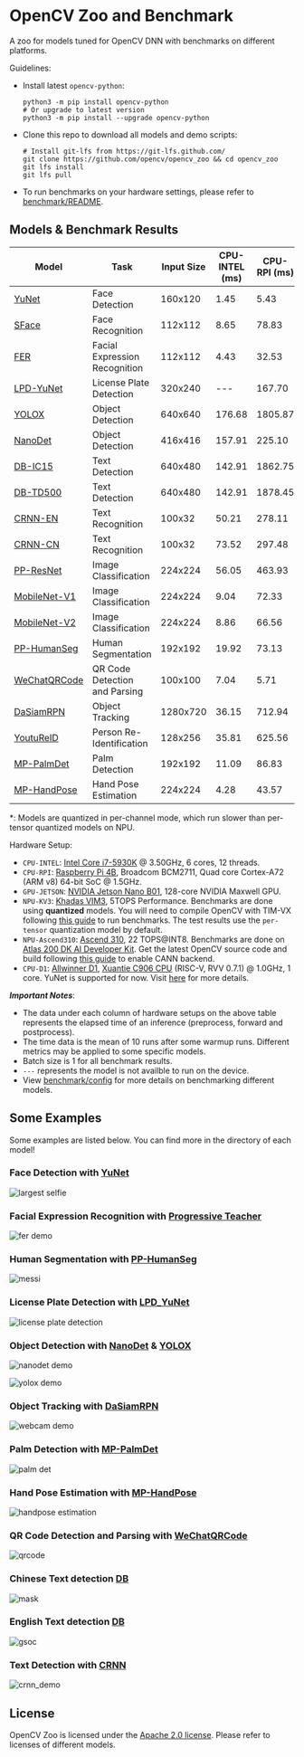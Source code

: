 # OpenCV Zoo and Benchmark

A zoo for models tuned for OpenCV DNN with benchmarks on different platforms.

Guidelines:

- Install latest `opencv-python`:
  ```shell
  python3 -m pip install opencv-python
  # Or upgrade to latest version
  python3 -m pip install --upgrade opencv-python
  ```
- Clone this repo to download all models and demo scripts:
  ```shell
  # Install git-lfs from https://git-lfs.github.com/
  git clone https://github.com/opencv/opencv_zoo && cd opencv_zoo
  git lfs install
  git lfs pull
  ```
- To run benchmarks on your hardware settings, please refer to [benchmark/README](./benchmark/README.md).

## Models & Benchmark Results

| Model                                                   | Task                          | Input Size | CPU-INTEL (ms) | CPU-RPI (ms) | GPU-JETSON (ms) | NPU-KV3 (ms) | NPU-Ascend310 (ms) | CPU-D1 (ms) |
| ------------------------------------------------------- | ----------------------------- | ---------- | -------------- | ------------ | --------------- | ------------ | ------------------ | ----------- |
| [YuNet](./models/face_detection_yunet)                  | Face Detection                | 160x120    | 1.45           | 5.43         | 12.18           | 4.04         | 1.73               | 86.69       |
| [SFace](./models/face_recognition_sface)                | Face Recognition              | 112x112    | 8.65           | 78.83        | 24.88           | 46.25        | 23.17              | ---         |
| [FER](./models/facial_expression_recognition/)          | Facial Expression Recognition | 112x112    | 4.43           | 32.53        | 31.07           | 29.80        | 10.12              | ---         |
| [LPD-YuNet](./models/license_plate_detection_yunet/)    | License Plate Detection       | 320x240    | ---            | 167.70       | 56.12           | 29.53        | 8.70               | ---         |
| [YOLOX](./models/object_detection_yolox/)               | Object Detection              | 640x640    | 176.68         | 1805.87      | 388.95          | 420.98       | 29.10              | ---         |
| [NanoDet](./models/object_detection_nanodet/)           | Object Detection              | 416x416    | 157.91         | 225.10       | 64.94           | 116.64       | 35.97              | ---         |
| [DB-IC15](./models/text_detection_db)                   | Text Detection                | 640x480    | 142.91         | 1862.75      | 208.41          | ---          | 229.74             | ---         |
| [DB-TD500](./models/text_detection_db)                  | Text Detection                | 640x480    | 142.91         | 1878.45      | 210.51          | ---          | 247.29             | ---         |
| [CRNN-EN](./models/text_recognition_crnn)               | Text Recognition              | 100x32     | 50.21          | 278.11       | 196.15          | 125.30       | 101.03             | ---         |
| [CRNN-CN](./models/text_recognition_crnn)               | Text Recognition              | 100x32     | 73.52          | 297.48       | 239.76          | 166.79       | 136.41             | ---         |
| [PP-ResNet](./models/image_classification_ppresnet)     | Image Classification          | 224x224    | 56.05          | 463.93       | 98.64           | 75.45        | 6.99               | ---         |
| [MobileNet-V1](./models/image_classification_mobilenet) | Image Classification          | 224x224    | 9.04           | 72.33        | 33.18           | 145.66\*     | 5.25               | ---         |
| [MobileNet-V2](./models/image_classification_mobilenet) | Image Classification          | 224x224    | 8.86           | 66.56        | 31.92           | 146.31\*     | 5.82               | ---         |
| [PP-HumanSeg](./models/human_segmentation_pphumanseg)   | Human Segmentation            | 192x192    | 19.92          | 73.13        | 67.97           | 74.77        | 7.07               | ---         |
| [WeChatQRCode](./models/qrcode_wechatqrcode)            | QR Code Detection and Parsing | 100x100    | 7.04           | 5.71         | ---             | ---          | ---                | ---         |
| [DaSiamRPN](./models/object_tracking_dasiamrpn)         | Object Tracking               | 1280x720   | 36.15          | 712.94       | 76.82           | ---          | ---                | ---         |
| [YoutuReID](./models/person_reid_youtureid)             | Person Re-Identification      | 128x256    | 35.81          | 625.56       | 90.07           | 44.61        | 5.69               | ---         |
| [MP-PalmDet](./models/palm_detection_mediapipe)         | Palm Detection                | 192x192    | 11.09          | 86.83        | 83.20           | 33.81        | 21.59              | ---         |
| [MP-HandPose](./models/handpose_estimation_mediapipe)   | Hand Pose Estimation          | 224x224    | 4.28           | 43.57        | 40.10           | 19.47        | 6.02               | ---         |

\*: Models are quantized in per-channel mode, which run slower than per-tensor quantized models on NPU.

Hardware Setup:

- `CPU-INTEL`: [Intel Core i7-5930K](https://www.intel.com/content/www/us/en/products/sku/82931/intel-core-i75930k-processor-15m-cache-up-to-3-70-ghz/specifications.html) @ 3.50GHz, 6 cores, 12 threads.
- `CPU-RPI`: [Raspberry Pi 4B](https://www.raspberrypi.com/products/raspberry-pi-4-model-b/specifications/), Broadcom BCM2711, Quad core Cortex-A72 (ARM v8) 64-bit SoC @ 1.5GHz.
- `GPU-JETSON`: [NVIDIA Jetson Nano B01](https://developer.nvidia.com/embedded/jetson-nano-developer-kit), 128-core NVIDIA Maxwell GPU.
- `NPU-KV3`: [Khadas VIM3](https://www.khadas.com/vim3), 5TOPS Performance. Benchmarks are done using **quantized** models. You will need to compile OpenCV with TIM-VX following [this guide](https://github.com/opencv/opencv/wiki/TIM-VX-Backend-For-Running-OpenCV-On-NPU) to run benchmarks. The test results use the `per-tensor` quantization model by default.
- `NPU-Ascend310`: [Ascend 310](https://e.huawei.com/uk/products/cloud-computing-dc/atlas/ascend-310), 22 TOPS@INT8. Benchmarks are done on [Atlas 200 DK AI Developer Kit](https://e.huawei.com/in/products/cloud-computing-dc/atlas/atlas-200). Get the latest OpenCV source code and build following [this guide](https://github.com/opencv/opencv/wiki/Huawei-CANN-Backend) to enable CANN backend.
- `CPU-D1`: [Allwinner D1](https://d1.docs.aw-ol.com/en), [Xuantie C906 CPU](https://www.t-head.cn/product/C906?spm=a2ouz.12986968.0.0.7bfc1384auGNPZ) (RISC-V, RVV 0.7.1) @ 1.0GHz, 1 core. YuNet is supported for now. Visit [here](https://github.com/fengyuentau/opencv_zoo_cpp) for more details.

***Important Notes***:

- The data under each column of hardware setups on the above table represents the elapsed time of an inference (preprocess, forward and postprocess).
- The time data is the mean of 10 runs after some warmup runs. Different metrics may be applied to some specific models.
- Batch size is 1 for all benchmark results.
- `---` represents the model is not availble to run on the device.
- View [benchmark/config](./benchmark/config) for more details on benchmarking different models.

## Some Examples

Some examples are listed below. You can find more in the directory of each model!

### Face Detection with [YuNet](./models/face_detection_yunet/)

![largest selfie](./models/face_detection_yunet/examples/largest_selfie.jpg)

### Facial Expression Recognition with [Progressive Teacher](./models/facial_expression_recognition/)

![fer demo](./models/facial_expression_recognition/examples/selfie.jpg)

### Human Segmentation with [PP-HumanSeg](./models/human_segmentation_pphumanseg/)

![messi](./models/human_segmentation_pphumanseg/examples/messi.jpg)

### License Plate Detection with [LPD_YuNet](./models/license_plate_detection_yunet/)

![license plate detection](./models/license_plate_detection_yunet/examples/lpd_yunet_demo.gif)

### Object Detection with [NanoDet](./models/object_detection_nanodet/) & [YOLOX](./models/object_detection_yolox/)

![nanodet demo](./models/object_detection_nanodet/samples/1_res.jpg)

![yolox demo](./models/object_detection_yolox/samples/3_res.jpg)

### Object Tracking with [DaSiamRPN](./models/object_tracking_dasiamrpn/)

![webcam demo](./models/object_tracking_dasiamrpn/examples/dasiamrpn_demo.gif)

### Palm Detection with [MP-PalmDet](./models/palm_detection_mediapipe/)

![palm det](./models/palm_detection_mediapipe/examples/mppalmdet_demo.gif)

### Hand Pose Estimation with [MP-HandPose](models/handpose_estimation_mediapipe/)

![handpose estimation](models/handpose_estimation_mediapipe/examples/mphandpose_demo.webp)

### QR Code Detection and Parsing with [WeChatQRCode](./models/qrcode_wechatqrcode/)

![qrcode](./models/qrcode_wechatqrcode/examples/wechat_qrcode_demo.gif)

### Chinese Text detection [DB](./models/text_detection_db/)

![mask](./models/text_detection_db/examples/mask.jpg)

### English Text detection [DB](./models/text_detection_db/)

![gsoc](./models/text_detection_db/examples/gsoc.jpg)

### Text Detection with [CRNN](./models/text_recognition_crnn/)

![crnn_demo](./models/text_recognition_crnn/examples/CRNNCTC.gif)

## License

OpenCV Zoo is licensed under the [Apache 2.0 license](./LICENSE). Please refer to licenses of different models.

